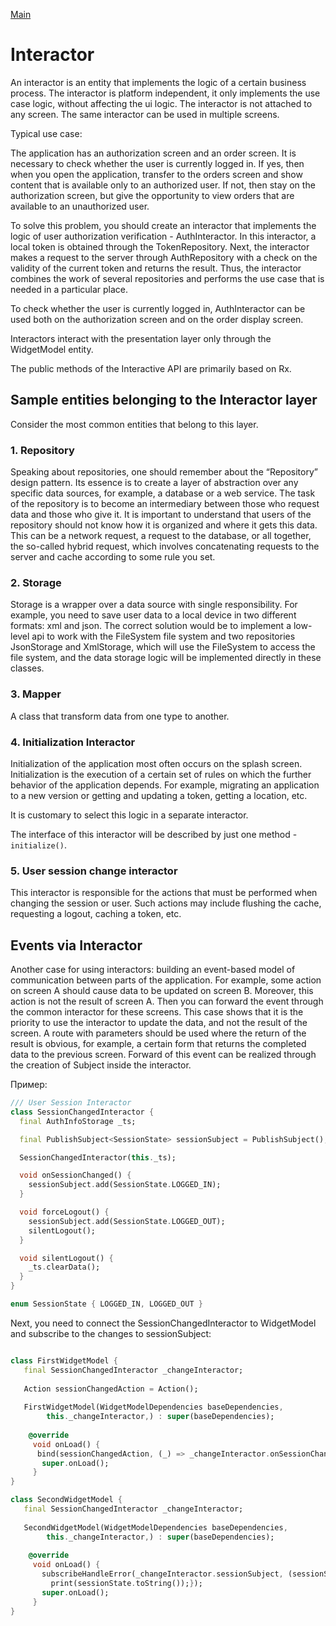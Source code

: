 [Main](../main.md)

# Interactor

An interactor is an entity that implements the logic of a certain business process. The interactor is platform independent, it only implements the use case logic, without affecting the ui logic.
The interactor is not attached to any screen. The same interactor can be used in multiple screens.

Typical use case:

The application has an authorization screen and an order screen.
It is necessary to check whether the user is currently logged in.
If yes, then when you open the application, transfer to the orders screen and show content that is available only to an authorized user.
If not, then stay on the authorization screen, but give the opportunity to view orders that are available to an unauthorized user.

To solve this problem, you should create an interactor that implements the logic of user authorization verification - AuthInteractor. In this interactor, a local token is obtained through the TokenRepository.
Next, the interactor makes a request to the server through AuthRepository with a check on the validity of the current token and returns the result.
Thus, the interactor combines the work of several repositories and performs the use case that is needed in a particular place.

To check whether the user is currently logged in, AuthInteractor can be used both on the authorization screen and on the order display screen.

Interactors interact with the presentation layer only through the WidgetModel entity.

The public methods of the Interactive API are primarily based on Rx.

## Sample entities belonging to the Interactor layer

Consider the most common entities that belong to this layer.

### 1. Repository

Speaking about repositories, one should remember about the “Repository” design pattern. Its essence is to create a layer of abstraction over any specific data sources, for example, a database or a web service. The task of the repository is to become an intermediary between those who request data and those who give it.
It is important to understand that users of the repository should not know how it is organized and where it gets this data. This can be a network request, a request to the database, or all together, the so-called hybrid request, which involves concatenating requests to the server and cache according to some rule you set.

### 2. Storage

Storage is a wrapper over a data source with single responsibility. For example, you need to save user data to a local device in two different formats: xml and json. The correct solution would be to implement a low-level api to work with the FileSystem file system and two repositories JsonStorage and XmlStorage, which will use the FileSystem to access the file system, and the data storage logic will be implemented directly in these classes.

### 3. Mapper

A class that transform data from one type to another.

### 4. Initialization Interactor

Initialization of the application most often occurs on the splash screen.
Initialization is the execution of a certain set of rules on which the further 
behavior of the application depends. For example, migrating an application to a new 
version or getting and updating a token, getting a location, etc.

It is customary to select this logic in a separate interactor.

The interface of this interactor will be described by just one method - `initialize()`.

### 5. User session change interactor

This interactor is responsible for the actions that must be performed when changing the session or user. 
Such actions may include flushing the cache, requesting a logout, caching a token, etc.

## Events via Interactor

Another case for using interactors: building an event-based model of communication between parts of the application.
For example, some action on screen A should cause data to be updated on screen B.
Moreover, this action is not the result of screen A. 
Then you can forward the event through the common interactor for these screens.
This case shows that it is the priority to use the interactor to update the data, and not the result of the screen.
A route with parameters should be used where the return of the result is obvious, for example, a certain form that returns the completed data to the previous screen.
Forward of this event can be realized through the creation of Subject inside the interactor.

Пример: 
```dart
/// User Session Interactor
class SessionChangedInteractor {
  final AuthInfoStorage _ts;

  final PublishSubject<SessionState> sessionSubject = PublishSubject();

  SessionChangedInteractor(this._ts);

  void onSessionChanged() {
    sessionSubject.add(SessionState.LOGGED_IN);
  }

  void forceLogout() {
    sessionSubject.add(SessionState.LOGGED_OUT);
    silentLogout();
  }

  void silentLogout() {
    _ts.clearData();
  }
}

enum SessionState { LOGGED_IN, LOGGED_OUT }
```
Next, you need to connect the SessionChangedInteractor to WidgetModel and subscribe to the changes to sessionSubject:
```dart

class FirstWidgetModel {
   final SessionChangedInteractor _changeInteractor;
   
   Action sessionChangedAction = Action();
   
   FirstWidgetModel(WidgetModelDependencies baseDependencies,
        this._changeInteractor,) : super(baseDependencies); 
   
    @override
     void onLoad() {
      bind(sessionChangedAction, (_) => _changeInteractor.onSessionChanged());
       super.onLoad();
     }
}

class SecondWidgetModel {
   final SessionChangedInteractor _changeInteractor;
   
   SecondWidgetModel(WidgetModelDependencies baseDependencies,
        this._changeInteractor,) : super(baseDependencies);
   
    @override
     void onLoad() {
       subscribeHandleError(_changeInteractor.sessionSubject, (sessionState){
         print(sessionState.toString());});
       super.onLoad();
     }
}
```